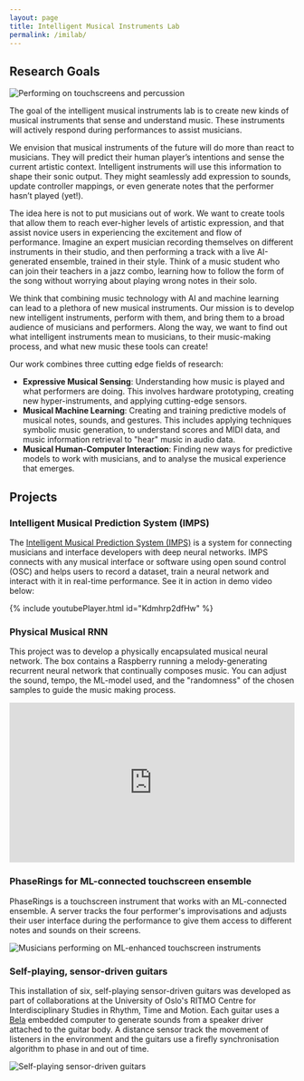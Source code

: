 ```yaml
---
layout: page
title: Intelligent Musical Instruments Lab
permalink: /imilab/
---
```


## Research Goals

![Performing on touchscreens and percussion]({{site.baseurl}}/assets/images/performing/metatone-hands-header.jpg)

The goal of the intelligent musical instruments lab is to create new kinds of musical instruments that sense and understand music. These instruments will actively respond during performances to assist musicians.

We envision that musical instruments of the future will do more than react to musicians. They will predict their human player’s intentions and sense the current artistic context. Intelligent instruments will use this information to shape their sonic output. They might seamlessly add expression to sounds, update controller mappings, or even generate notes that the performer hasn’t played (yet!).

The idea here is not to put musicians out of work. We want to create tools that allow them to reach ever-higher levels of artistic expression, and that assist novice users in experiencing the excitement and flow of performance. Imagine an expert musician recording themselves on different instruments in their studio, and then performing a track with a live AI-generated ensemble, trained in their style. Think of a music student who can join their teachers in a jazz combo, learning how to follow the form of the song without worrying about playing wrong notes in their solo.

We think that combining music technology with AI and machine learning can lead to a plethora of new musical instruments. Our mission is to develop new intelligent instruments, perform with them, and bring them to a broad audience of musicians and performers. Along the way, we want to find out what intelligent instruments mean to musicians, to their music-making process, and what new music these tools can create!

Our work combines three cutting edge fields of research:

- **Expressive Musical Sensing**: Understanding how music is played and what performers are doing. This involves hardware prototyping, creating new hyper-instruments, and applying cutting-edge sensors.
- **Musical Machine Learning**: Creating and training predictive models of musical notes, sounds, and gestures. This includes applying techniques symbolic music generation, to understand scores and MIDI data,  and music information retrieval to "hear" music in audio data.
- **Musical Human-Computer Interaction**: Finding new ways for predictive models to work with musicians, and to analyse the musical experience that emerges.

## Projects

### Intelligent Musical Prediction System (IMPS)

The [Intelligent Musical Prediction System (IMPS)]({{site.baseurl}}/imps/) is a system for connecting musicians and interface developers with deep neural networks. IMPS connects with any musical interface or software using open sound control (OSC) and helps users to record a dataset, train a neural network and interact with it in real-time performance. See it in action in demo video below:

{% include youtubePlayer.html id="Kdmhrp2dfHw" %}

<!-- https://youtu.be/Kdmhrp2dfHw -->

### Physical Musical RNN

This project was to develop a physically encapsulated musical neural network. The box contains a Raspberry running a melody-generating recurrent neural network that continually composes music. You can adjust the sound, tempo, the ML-model used, and the "randomness" of the chosen samples to guide the music making process.

<div style="width:100%;height:0;padding-bottom:56%;position:relative;"><iframe src="https://giphy.com/embed/TKRIuWAYyrhkxZxzEp" width="100%" height="100%" style="position:absolute" frameBorder="0" class="giphy-embed" allowFullScreen></iframe></div>

### PhaseRings for ML-connected touchscreen ensemble

PhaseRings is a touchscreen instrument that works with an ML-connected ensemble. A server tracks the four performer's improvisations and adjusts their user interface during the performance to give them access to different notes and sounds on their screens.

![Musicians performing on ML-enhanced touchscreen instruments]({{site.baseurl}}/assets/images/teaching/ipad-ensemble.jpg)

### Self-playing, sensor-driven guitars

This installation of six, self-playing sensor-driven guitars was developed as part of collaborations at the University of Oslo's RITMO Centre for Interdisciplinary Studies in Rhythm, Time and Motion. Each guitar uses a [Bela](https://bela.io) embedded computer to generate sounds from a speaker driver attached to the guitar body. A distance sensor track the movement of listeners in the environment and the guitars use a firefly synchronisation algorithm to phase in and out of time. 

![Self-playing sensor-driven guitars]({{site.baseurl}}/assets/images/performing/bela-guitars2.jpg)

<!--

Summer project goals:
Team project: Create an AI-enhanced band.
Need ML-interactions for each performer in a small band (e.g., Jazz combo: bass, drums, piano, and sound engineer).
Sound engineer: Apply techniques of Intelligent Music Production to assist a sound engineer in making a live or recorded mix of a band. This could include mic-placement, volume, EQ, panning, and application of audio effects.
Piano: Need to use a cutting model such as Music Transformer to alternate between playing a song's melody, comping, and soloing. We will need to study data of each type of performance.
Drums: We need to study drummer's playing styles to apply expression to stable drumset loops and introduce variations, fills, and stylistic changes.
Bass: We need to develop 

-->
